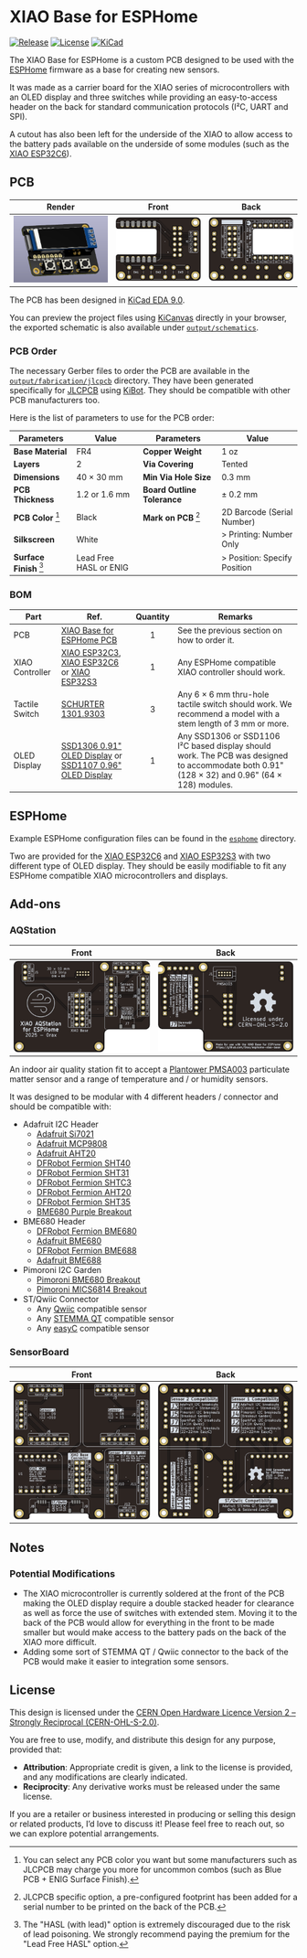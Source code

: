# XIAO Base for ESPHome

[![Release](https://img.shields.io/github/v/release/0rax/esphome-xiao-base?display_name=release&style=for-the-badge&logo=github&logoColor=white&labelColor=grey)](https://github.com/0rax/esphome-xiao-base/releases/latest)
[![License](https://img.shields.io/badge/License-CERN--OHL--S--2.0-0099B0?style=for-the-badge&logo=opensourcehardware&logoColor=white)](/LICENSE)
[![KiCad](https://img.shields.io/badge/KiCad-v9-orange?style=for-the-badge&logo=kicad&logoColor=white&logoSize=auto)](https://www.kicad.org/)

The XIAO Base for ESPHome is a custom PCB designed to be used with the [ESPHome](https://esphome.io/) firmware as a base for creating new sensors.

It was made as a carrier board for the XIAO series of microcontrollers with an OLED display and three switches while providing an easy-to-access header on the back for standard communication protocols (I²C, UART and SPI).

A cutout has also been left for the underside of the XIAO to allow access to the battery pads available on the underside of some modules (such as the [XIAO ESP32C6]).

## PCB

|           Render            |           Front           |          Back           |
| :-------------------------: | :-----------------------: | :---------------------: |
| [![PCB Render]][PCB Render] | [![PCB Front]][PCB Front] | [![PCB Back]][PCB Back] |

[PCB Render]: assets/pcb-render.png
[PCB Front]: output/pcb/img/pcb-top.png
[PCB Back]: output/pcb/img/pcb-bottom.png

The PCB has been designed in [KiCad EDA 9.0](https://www.kicad.org/).

You can preview the project files using [KiCanvas](https://kicanvas.org/?github=https%3A%2F%2Fgithub.com%2F0rax%2Fesphome-xiao-base%2Ftree%2Fmain%2Fpcb) directly in your browser, the exported schematic is also available under [`output/schematics`](output/schematics/).

### PCB Order

The necessary Gerber files to order the PCB are available in the [`output/fabrication/jlcpcb`](output/fabrication/jlcpcb) directory. They have been generated specifically for [JLCPCB](https://jlcpcb.com/) using [KiBot](https://kibot.readthedocs.io/). They should be compatible with other PCB manufacturers too.

Here is the list of parameters to use for the PCB order:

| Parameters                           | Value                  | Parameters                     | Value                        |
| ------------------------------------ | ---------------------- | ------------------------------ | ---------------------------- |
| **Base Material**                    | FR4                    | **Copper Weight**              | 1 oz                         |
| **Layers**                           | 2                      | **Via Covering**               | Tented                       |
| **Dimensions**                       | 40 × 30 mm             | **Min Via Hole Size**          | 0.3 mm                       |
| **PCB Thickness**                    | 1.2 or 1.6 mm          | **Board Outline Tolerance**    | ± 0.2 mm                     |
| **PCB Color** [^pcb-color]           | Black                  | **Mark on PCB** [^jlcpcb-mark] | 2D Barcode (Serial Number)   |
| **Silkscreen**                       | White                  |                                | > Printing: Number Only      |
| **Surface Finish** [^surface-finish] | Lead Free HASL or ENIG |                                | > Position: Specify Position |

[^pcb-color]: You can select any PCB color you want but some manufacturers such as JLCPCB may charge you more for uncommon combos (such as Blue PCB + ENIG Surface Finish).
[^surface-finish]: The "HASL (with lead)" option is extremely discouraged due to the risk of lead poisoning. We strongly recommend paying the premium for the "Lead Free HASL" option.
[^jlcpcb-mark]: JLCPCB specific option, a pre-configured footprint has been added for a serial number to be printed on the back of the PCB.

### BOM

| Part            | Ref.                                                         | Quantity | Remarks                                                                                                                                       |
| --------------- | ------------------------------------------------------------ | :------: | --------------------------------------------------------------------------------------------------------------------------------------------- |
| PCB             | [XIAO Base for ESPHome PCB](./README.md#pcb)                 |    1     | See the previous section on how to order it.                                                                                                  |
| XIAO Controller | [XIAO ESP32C3], [XIAO ESP32C6] or [XIAO ESP32S3]             |    1     | Any ESPHome compatible XIAO controller should work.                                                                                           |
| Tactile Switch  | [SCHURTER 1301.9303]                                         |    3     | Any 6 × 6 mm thru-hole tactile switch should work. We recommend a model with a stem length of 3 mm or more.                                   |
| OLED Display    | [SSD1306 0.91" OLED Display] or [SSD1107 0.96" OLED Display] |    1     | Any SSD1306 or SSD1106 I²C based display should work. The PCB was designed to accommodate both 0.91" (128 × 32) and 0.96" (64 × 128) modules. |

[SSD1306 0.91" OLED Display]: https://www.aliexpress.com/item/32777216785.html
[SSD1107 0.96" OLED Display]: https://aliexpress.com/item/1005005814186982.html
[XIAO ESP32C3]: https://www.seeedstudio.com/Seeed-XIAO-ESP32C3-p-5431.html
[XIAO ESP32C6]: https://www.seeedstudio.com/Seeed-Studio-XIAO-ESP32C6-p-5884.html
[XIAO ESP32S3]: https://www.seeedstudio.com/XIAO-ESP32S3-p-5627.html
[SCHURTER 1301.9303]: https://www.digikey.com/en/products/detail/schurter-inc/1301-9303/3189753

## ESPHome

Example ESPHome configuration files can be found in the [`esphome`](esphome/) directory.

Two are provided for the [XIAO ESP32C6] and [XIAO ESP32S3] with two different type of OLED display.
They should be easily modifiable to fit any ESPHome compatible XIAO microcontrollers and displays.

## Add-ons

### AQStation

|                 Front                 |                Back                 |
| :-----------------------------------: | :---------------------------------: |
| [![AQStation Front]][AQStation Front] | [![AQStation Back]][AQStation Back] |

[AQStation Front]: output/addons/aqstation/img/aqstation-top.png
[AQStation Back]: output/addons/aqstation/img/aqstation-bottom.png

An indoor air quality station fit to accept a [Plantower PMSA003](https://plantower.com/en/products_33/77.html) particulate matter sensor and a range of temperature and / or humidity sensors.

It was designed to be modular with 4 different headers / connector and should be compatible with:

- Adafruit I2C Header
  - [Adafruit Si7021](https://www.adafruit.com/product/3251)
  - [Adafruit MCP9808](https://www.adafruit.com/product/1782)
  - [Adafruit AHT20](https://www.adafruit.com/product/4566)
  - [DFRobot Fermion SHT40](https://www.dfrobot.com/product-2437.html)
  - [DFRobot Fermion SHT31](https://www.dfrobot.com/product-2013.html)
  - [DFRobot Fermion SHTC3](https://www.dfrobot.com/product-2436.html)
  - [DFRobot Fermion AHT20](https://www.dfrobot.com/product-2603.html)
  - [DFRobot Fermion SHT35](https://www.dfrobot.com/product-2016.html)
  - [BME680 Purple Breakout](https://www.studiopieters.nl/bme680-gas-sensor/)
- BME680 Header
  - [DFRobot Fermion BME680](https://www.dfrobot.com/product-2143.html)
  - [Adafruit BME680](https://www.adafruit.com/product/3660)
  - [DFRobot Fermion BME688](https://www.dfrobot.com/product-2918.html)
  - [Adafruit BME688](https://www.adafruit.com/product/5046)
- Pimoroni I2C Garden
  - [Pimoroni BME680 Breakout](https://shop.pimoroni.com/products/bme680-breakout)
  - [Pimoroni MICS6814 Breakout](https://shop.pimoroni.com/products/mics6814-gas-sensor-breakout)
- ST/Qwiic Connector
  - Any [Qwiic](https://www.sparkfun.com/qwiic) compatible sensor
  - Any [STEMMA QT](https://learn.adafruit.com/introducing-adafruit-stemma-qt/what-is-stemma-qt) compatible sensor
  - Any [easyC](https://soldered.com/easyC/) compatible sensor

### SensorBoard

|                   Front                   |                  Back                   |
| :---------------------------------------: | :-------------------------------------: |
| [![SensorBoard Front]][SensorBoard Front] | [![SensorBoard Back]][SensorBoard Back] |

[SensorBoard Front]: output/addons/sensorboard/img/sensorboard-top.png
[SensorBoard Back]: output/addons/sensorboard/img/sensorboard-bottom.png

## Notes

### Potential Modifications

- The XIAO microcontroller is currently soldered at the front of the PCB making the OLED display require a double stacked header for clearance as well as force the use of switches with extended stem. Moving it to the back of the PCB would allow for everything in the front to be made smaller but would make access to the battery pads on the back of the XIAO more difficult.
- Adding some sort of STEMMA QT / Qwiic connector to the back of the PCB would make it easier to integration some sensors.

## License

This design is licensed under the [CERN Open Hardware Licence Version 2 – Strongly Reciprocal (CERN-OHL-S-2.0)](https://opensource.org/license/cern-ohl-s).

You are free to use, modify, and distribute this design for any purpose, provided that:

- **Attribution**: Appropriate credit is given, a link to the license is provided, and any modifications are clearly indicated.
- **Reciprocity**: Any derivative works must be released under the same license.

If you are a retailer or business interested in producing or selling this design or related products, I’d love to discuss it! Please feel free to reach out, so we can explore potential arrangements.
